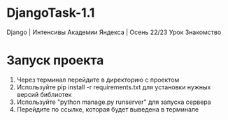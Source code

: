 # DjangoTask-1.1
Django | Интенсивы Академии Яндекса | Осень 22/23 Урок Знакомство


# Запуск проекта
1. Через терминал перейдите в директорию c проектом
2. Используйте pip install -r requirements.txt для установки нужных версий библиотек
3. Используйте "python manage.py runserver" для запуска сервера
4. Перейдите по ссылке, которая будет выведена в терминале

